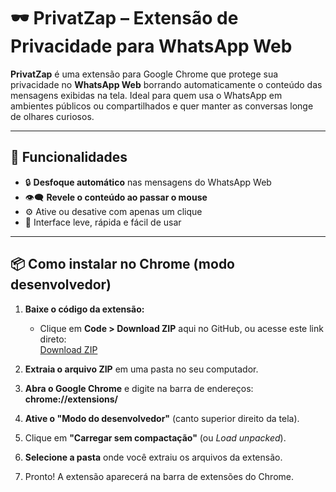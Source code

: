 # 🕶️ PrivatZap – Extensão de Privacidade para WhatsApp Web

**PrivatZap** é uma extensão para Google Chrome que protege sua privacidade no **WhatsApp Web** borrando automaticamente o conteúdo das mensagens exibidas na tela. Ideal para quem usa o WhatsApp em ambientes públicos ou compartilhados e quer manter as conversas longe de olhares curiosos.

---

## 🚀 Funcionalidades

- 🔒 **Desfoque automático** nas mensagens do WhatsApp Web
- 👁️‍🗨️ **Revele o conteúdo ao passar o mouse**
- ⚙️ Ative ou desative com apenas um clique
- 🧩 Interface leve, rápida e fácil de usar

---


## 📦 Como instalar no Chrome (modo desenvolvedor)

1. **Baixe o código da extensão:**
   - Clique em **Code > Download ZIP** aqui no GitHub, ou acesse este link direto:  
     [Download ZIP](https://github.com/juliodf24/PrivatZap/archive/refs/heads/main.zip)

2. **Extraia o arquivo ZIP** em uma pasta no seu computador.

3. **Abra o Google Chrome** e digite na barra de endereços: **chrome://extensions/**

4. **Ative o "Modo do desenvolvedor"** (canto superior direito da tela).

5. Clique em **"Carregar sem compactação"** (ou *Load unpacked*).

6. **Selecione a pasta** onde você extraiu os arquivos da extensão.

7. Pronto! A extensão aparecerá na barra de extensões do Chrome.
